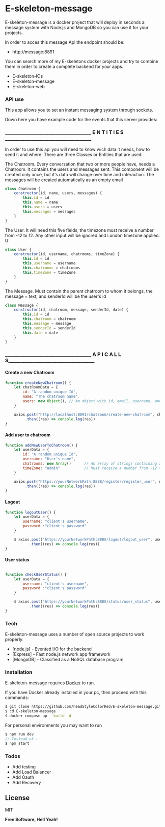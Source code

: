 # E-skeleton-message


E-skeleton-message is a docker project that will deploy in seconds a message system with Node.js and MongoDB so you can use it for your projects.

In order to acces this message Api the endpoint should be:
- http://message:8891

You can search more of my E-skeletons docker projects and try to combine them in order to create a complete backend for your apps.
  - E-skeleton-IOs
  - E-skeleton-message
  - E-skeleton-web

### API use
This app allows you to set an instant messaging system through sockets. 

Down here you have example code for the events that this server provides:


### ____________________________________ E N T I T I E S ____________________________________ ###

In order to use this api you will need to know wich data it needs, how to send it and where. There are three Classes or Entities that are used.

The Chatroom. Every conversation that two or more people have, needs a Chatroom. It contains the users and messages sent. This component will be created only once, but
it's data will change over time and interaction. The messages will be created automatically as an empty email
```js
class Chatroom {
	constructor(id, name, users, messages) {
		this.id = id
		this.name = name
		this.users = users
		this.messages = messages
	}
}
```

The User. It will need this five fields, the timezone must receive a number from -12 to 12. Any other input will be ignored and London timezone applied. U
```js
class User {
	constructor(id, username, chatrooms, timeZone) {
		this.id = id
		this.username = username
		this.chatrooms = chatrooms
		this.timeZone = timeZone
	}
}
```

The Message. Must contain the parent chatroom to whom it belongs, the message = text, and senderId will be the user's id
```js
class Message {
	constructor(id, chatroom, message, senderId, date) {
		this.id = id
		this.chatroom = chatroom
		this.message = message
		this.senderId = senderId
		this.date = date
	}
}
```

### ____________________________________ A P I   C A L L S____________________________________ ###

#### Create a new Chatroom

```js
function createNewChatroom() { 
	let chatRoomData = {
		id: "A random unique Id",
		name: "The chatroom name",
		users: new Object(), // An object with id, email, username, and timezone fields
	}

	axios.post("http://localhost:8891/chatroom/create-new-chatroom", chatRoomData)
	   	 .then((res) => console.log(res))
}
```

#### Add user to chatroom

```js
function addNewUserToChatroom() {
	let userData = {
		id: "A random unique Id",
		username: "User's name",
		chatrooms: new Array() 		// An array of strings containing all parent's chatooms ids
		timeZone: "admin" 			// Must receive a number from -12 to 12, any other input will be ignored and London timezone applied.
	}

	axios.post("https://yourNetworkPath:8888/register/register_user", userData)
	     .then((res) => console.log(res))
}
```

#### Logout
```js
function logoutUser() {
	let userData = {
		username: "client's username",
		password :"client's password"
	}

	$ axios.post("https://yourNetworkPath:8888/logout/logout_user", userData)
		   .then((res) => console.log(res))
}
```

#### User status

```js

function checkUserStatus() {
	let userData = {
		username: "client's username",
		password :"client's password"
	}

	$ axios.post("https://yourNetworkPath:8888/status/user_status", userData)
		   .then((res) => console.log(res))
}

```

### Tech

E-skeleton-message uses a number of open source projects to work properly:

* [node.js] - Evented I/O for the backend
* [Express] - Fast node.js network app framework 
* [MongoDB] - Classified as a NoSQL database program

### Installation

E-skeleton-message requires [Docker](https://www.docker.com/) to run.

If you have Docker already installed in your pc, then proceed with this commands:

```sh
$ git clone https://github.com/headStyleColorRed/E-skeleton-message.git
$ cd E-skeleton-message
$ docker-compose up --build -d
```

For personal environments you may want to run

```js
$ npm run dev
// Instead of :
$ npm start
```

### Todos

 - Add testing
 - Add Load Balancer
 - Add Oauth
 - Add Recovery

License
----

MIT


**Free Software, Hell Yeah!**